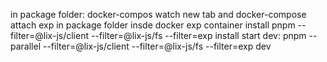 in package folder:
docker-compos watch
new tab and docker-compose attach exp
in package folder insde docker exp container
install pnpm --filter=@lix-js/client --filter=@lix-js/fs --filter=exp install
start dev: pnpm --parallel --filter=@lix-js/client --filter=@lix-js/fs --filter=exp dev
